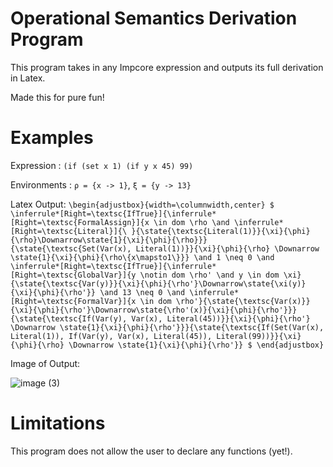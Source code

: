 # Operational Semantics Derivation Program

This program takes in any Impcore expression and outputs its full derivation in Latex.

Made this for pure fun!

# Examples
Expression : `(if (set x 1) (if y x 45) 99)` 

Environments : `ρ = {x -> 1}`, `ξ = {y -> 13}`

Latex Output: 
`\begin{adjustbox}{width=\columnwidth,center}
$
\inferrule*[Right=\textsc{IfTrue}]{\inferrule*[Right=\textsc{FormalAssign}]{x \in dom \rho \and \inferrule*[Right=\textsc{Literal}]{\ }{\state{\textsc{Literal(1)}}{\xi}{\phi}{\rho}\Downarrow\state{1}{\xi}{\phi}{\rho}}}{\state{\textsc{Set(Var(x), Literal(1))}}{\xi}{\phi}{\rho} \Downarrow \state{1}{\xi}{\phi}{\rho\{x\mapsto1\}}} \and 1 \neq 0 \and \inferrule*[Right=\textsc{IfTrue}]{\inferrule*[Right=\textsc{GlobalVar}]{y \notin dom \rho' \and y \in dom \xi}{\state{\textsc{Var(y)}}{\xi}{\phi}{\rho'}\Downarrow\state{\xi(y)}{\xi}{\phi}{\rho'}} \and 13 \neq 0 \and \inferrule*[Right=\textsc{FormalVar}]{x \in dom \rho'}{\state{\textsc{Var(x)}}{\xi}{\phi}{\rho'}\Downarrow\state{\rho'(x)}{\xi}{\phi}{\rho'}}}{\state{\textsc{If(Var(y), Var(x), Literal(45))}}{\xi}{\phi}{\rho'} \Downarrow \state{1}{\xi}{\phi}{\rho'}}}{\state{\textsc{If(Set(Var(x), Literal(1)), If(Var(y), Var(x), Literal(45)), Literal(99))}}{\xi}{\phi}{\rho} \Downarrow \state{1}{\xi}{\phi}{\rho'}}
$
\end{adjustbox}`

Image of Output:

![image (3)](https://github.com/annaquainliu/operational-semantics-derivation/assets/103337005/1a1fd150-860c-4ab2-8c2a-e99c14fc7839)

# Limitations

 This program does not allow the user to declare any functions (yet!).

